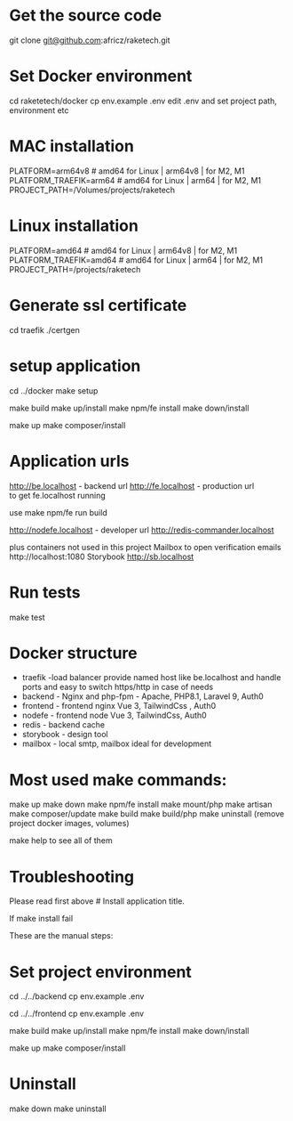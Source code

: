 # Get the source code
git clone git@github.com:africz/raketech.git

# Set Docker environment
cd raketetech/docker
cp env.example .env
edit .env and set project path, environment etc

# MAC installation
PLATFORM=arm64v8 # amd64 for Linux | arm64v8 | for M2, M1
PLATFORM_TRAEFIK=arm64 # amd64 for Linux | arm64 | for M2, M1
PROJECT_PATH=/Volumes/projects/raketech

# Linux installation
PLATFORM=amd64 # amd64 for Linux | arm64v8 | for M2, M1
PLATFORM_TRAEFIK=amd64 # amd64 for Linux | arm64 | for M2, M1
PROJECT_PATH=/projects/raketech

# Generate ssl certificate
cd traefik
./certgen


# setup application 
cd ../docker
make setup

make build 
make up/install
make npm/fe install
make down/install

make up
make composer/install


# Application urls

http://be.localhost     - backend url
http://fe.localhost     - production url  
to get fe.localhost running

use make npm/fe run build 

http://nodefe.localhost - developer url
http://redis-commander.localhost



plus containers not used in this project
Mailbox to open verification emails
http://localhost:1080
Storybook
http://sb.localhost 



# Run tests

make test

# Docker structure

- traefik       -load balancer provide named host like be.localhost and handle ports
                  and easy to switch https/http in case of needs
- backend       - Nginx and php-fpm - Apache, PHP8.1, Laravel 9, Auth0
- frontend      - frontend nginx Vue 3, TailwindCss , Auth0
- nodefe        - frontend node Vue 3, TailwindCss, Auth0
- redis         - backend cache
- storybook     - design tool   
- mailbox       - local smtp, mailbox ideal for development 

# Most used make commands:

make up
make down
make npm/fe install
make mount/php
make artisan
make composer/update 
make build
make build/php
make uninstall (remove project docker images, volumes)

make help to see all of them


# Troubleshooting

Please read first above # Install application title.

If make install fail

These are the manual steps:

# Set project environment
cd ../../backend
cp env.example .env

cd ../../frontend
cp env.example .env

make build 
make up/install
make npm/fe install
make down/install

make up
make composer/install

# Uninstall

make down
make uninstall

